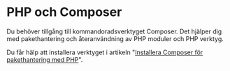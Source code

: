 ---
...
PHP och Composer
==================================

Du behöver tillgång till kommandoradsverktyget Composer. Det hjälper dig med pakethantering och återanvändning av PHP moduler och PHP verktyg.

Du får hälp att installera verktyget i artikeln "[Installera Composer för pakethantering med PHP](kunskap/installera-composer)".
